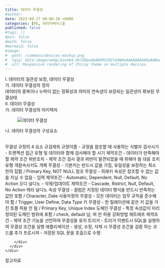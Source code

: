 ```yaml
---
title: 데이터 무결성
#author: 
date: 2023-09-27 00:00:10 +0800
categories: [PE, 데이터베이스]
published: false
#tags: []
#pin: false
#math: false
#mermaid: false
#image:
#  path: /commons/devices-mockup.png
#  lqip: data:image/webp;base64,UklGRpoAAABXRUJQVlA4WAoAAAAQAAAADwAABwAAQUxQSDIAAAARL0AmbZurmr57yyIiqE8oiG0bejIYEQTgqiDA9vqnsUSI6H+oAERp2HZ65qP/VIAWAFZQOCBCAAAA8AEAnQEqEAAIAAVAfCWkAALp8sF8rgRgAP7o9FDvMCkMde9PK7euH5M1m6VWoDXf2FkP3BqV0ZYbO6NA/VFIAAAA
#  alt: Responsive rendering of Chirpy theme on multiple devices.
---
```


<div class="post-wrap">
  <div class="para">
    <div class="para-title">
      I. 데이터의 일관성 보장, 데이터 무결성
    </div>
    <div class="para-cntnt">
      <div class="para">
        <div class="para-title">
          가. 데이터 무결성의 정의
        </div>
        <div class="para-cntnt">
            데이터의 중복이나 누락이 없는 정확성과 의미의 연속성이 보장되는 일관성이 확보된 무결상태
        </div>
      </div>
    </div>
  </div>
  
  <div class="para">
    <div class="para-title">
      II. 데이터 무결성
    </div>
    <div class="para-cntnt">
      <div class="para">
        <div class="para-title">
          가. 데이터 무결성의 아키텍처
        </div>
        <div class="para-cntnt">
          <figure class="post-figure">
            <img src="/assets/img/posts/데이터-무결성.png" alt="데이터 무결성">
<!--            <figcaption>Source: Unveiling the Metaverse: Exploring Emerging Trends, Multifaceted Perspectives, and Future Challenges</figcaption>-->
          </figure>
        </div>
      </div>
      <div class="para">
        <div class="para-title">
          나. 데이터 무결성의 구성요소
        </div>
        <div class="para-cntnt">
          <table class="post-table">
          </table>
          무결성 규정의 4 요소 규검제위
  규정이름 - 규정을 참조할 때 사용하는 식별자
  검사시기 - 트랜잭션 접근 유형 및 데이터와 함께 검사해야 할 시기
  제약조건 - 데이터가 만족해야 할 제약 조건
  위반조치 - 제약 조건 검사 결과 위반이 발견되었을 때 취해야 될 대응 조치
유형 개참속사키도
  개체 무결성 - 기본키는 반드시 값을 가짐, 유일성을 보장하는 최소한의 집합 / Primary Key, NOT NULL
  참조 무결성 - 외래키 속성은 참조할 수 없는 값을 지닐 수 없음
    - 입력 제약조건 - Automatic, Dependent, Null, Default, No Action 오디 널디노
    - 삭제/업데이트 제약조건 - Cascade, Ristrict, Null, Default, No Action 캐리 널디노
  속성 무결성 - 컬럼은 지정된 데이터 형식을 반드시 만족하는 값만 포함 / Character,  Date
  사용자정의 무결성 - 모든 데이터는 업무 규칙을 준수해야 함 / Trigger, User Define, Data Type
  키 무결성 - 한 릴레이션에 같은 키 값을 가진 튜플 허용 안 됨 / Primary Key, Unique Index 
  도메인 무결성 - 특정 속성값이 미리 정의된 도메인 범위에 포함 / check, default 남, 여 만 허용
강화방법 제트애프
  제약조건 - 제약 조건 기능을 선언하여 무결성을 유지
  트리거 - 트리거 이벤트시 SQL을 실행하여 무결성 조건을 실행
  애플리케이션 - 생성, 수정, 삭제 시 무결성 조건을 검증 하는 코드를 추가
  프로시져 - 저장된 SQL 문을 호출으로 수행

        </div>
      </div>
    </div>
  </div>

  <div class="refr-wrap">
    <div class="refr-title">
        참고자료
    </div>
    <ol class="refr-list">
    <!--    <li>(나현식, 최대선) <a target="_blank" href="https://scienceon.kisti.re.kr/commons/util/originalView.do?cn=JAKO202225948430499&oCn=JAKO202225948430499&dbt=JAKO&journal=NJOU00291864">메타버스 보안 위협 요소 및 대응 방안 검토</a></li>-->
    <!--    <li>(M. Uddin, S. Manickam, H. Ullah, M. Obaidat and A. Dandoush) <a target="_blank" href="https://ieeexplore.ieee.org/abstract/document/10138386">Unveiling the Metaverse: Exploring Emerging Trends, Multifaceted Perspectives, and Future Challenges</a></li>-->
    </ol>
  </div>
</div>

